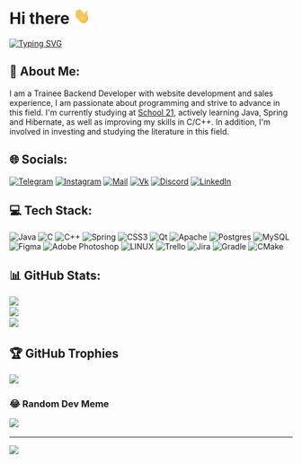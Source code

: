 # Hi there <img src="https://raw.githubusercontent.com/appinha/appinha/main/img/Hi.gif" width="30px">

<!-- ### Thanks for visiting! 😄 -->
[![Typing SVG](https://readme-typing-svg.herokuapp.com?color=%164B63FF&lines=Thanks+for+visiting!+😄)](https://git.io/typing-svg)


## 💫 About Me:

I am a Trainee Backend Developer with website development and sales experience, I am passionate about programming and strive to advance in this field. I'm currently studying at [School 21](https://21-school.ru), actively learning Java, Spring and Hibernate, as well as improving my skills in C/C++. In addition, I'm involved in investing and studying the literature in this field.

## 🌐 Socials:

[![Telegram](https://img.shields.io/badge/-Telegram-red?color=white&logo=telegram&logoColor=blue)](https://t.me/Lyub1m1y)
[![Instagram](https://img.shields.io/badge/Instagram-%23E4405F.svg?logo=Instagram&logoColor=white)](https://instagram.com/tank.leva)
[![Mail](https://img.shields.io/badge/Mail-%D14836.svg?color=red&logo=gmail&logoColor=white)](mailto:dokhoyan-leva@mail.ru)
[![Vk](https://img.shields.io/badge/-Vkontakte-blue?style=flat&logo=vk&logoColor=white)](https://vk.com/dokhoyan)
[![Discord](https://img.shields.io/badge/Discord-%237289DA.svg?logo=discord&logoColor=white)](https://discord.gg/Lyub1m1y#8321)
[![LinkedIn](https://img.shields.io/badge/LinkedIn-%230077B5.svg?logo=linkedin&logoColor=white)](https://linkedin.com/in/https://www.linkedin.com/in/leva-dokhoyan-8990b6272/)

## 💻 Tech Stack:

![Java](https://img.shields.io/badge/java-%23ED8B00.svg?style=for-the-badge&logo=java&logoColor=white) ![C](https://img.shields.io/badge/c-%2300599C.svg?style=for-the-badge&logo=c&logoColor=white) ![C++](https://img.shields.io/badge/c++-%2300599C.svg?style=for-the-badge&logo=c%2B%2B&logoColor=white) ![Spring](https://img.shields.io/badge/spring-%236DB33F.svg?style=for-the-badge&logo=spring&logoColor=white) ![CSS3](https://img.shields.io/badge/css3-%231572B6.svg?style=for-the-badge&logo=css3&logoColor=white) ![Qt](https://img.shields.io/badge/Qt-%23217346.svg?style=for-the-badge&logo=Qt&logoColor=white) ![Apache](https://img.shields.io/badge/apache-%23D42029.svg?style=for-the-badge&logo=apache&logoColor=white) ![Postgres](https://img.shields.io/badge/postgres-%23316192.svg?style=for-the-badge&logo=postgresql&logoColor=white) ![MySQL](https://img.shields.io/badge/mysql-%2300f.svg?style=for-the-badge&logo=mysql&logoColor=white) ![Figma](https://img.shields.io/badge/figma-%23F24E1E.svg?style=for-the-badge&logo=figma&logoColor=white) ![Adobe Photoshop](https://img.shields.io/badge/adobephotoshop-%2331A8FF.svg?style=for-the-badge&logo=adobephotoshop&logoColor=white) ![LINUX](https://img.shields.io/badge/Linux-FCC624?style=for-the-badge&logo=linux&logoColor=black) ![Trello](https://img.shields.io/badge/Trello-%23026AA7.svg?style=for-the-badge&logo=Trello&logoColor=white) ![Jira](https://img.shields.io/badge/jira-%230A0FFF.svg?style=for-the-badge&logo=jira&logoColor=white) ![Gradle](https://img.shields.io/badge/Gradle-02303A.svg?style=for-the-badge&logo=Gradle&logoColor=white) ![CMake](https://img.shields.io/badge/CMake-%23008FBA.svg?style=for-the-badge&logo=cmake&logoColor=white)

## 📊 GitHub Stats:

![](https://github-readme-stats.vercel.app/api?username=Lyub1m1y&theme=dark&hide_border=false&include_all_commits=false&count_private=false)<br/>
![](https://github-readme-streak-stats.herokuapp.com/?user=Lyub1m1y&theme=dark&hide_border=false)<br/>
![](https://github-readme-stats.vercel.app/api/top-langs/?username=Lyub1m1y&theme=dark&hide_border=false&include_all_commits=false&count_private=false&layout=compact)

## 🏆 GitHub Trophies

![](https://github-profile-trophy.vercel.app/?username=Lyub1m1y&theme=radical&no-frame=false&no-bg=true&margin-w=4)

### 😂 Random Dev Meme

<img src="https://rm.up.railway.app/" width="512px"/>

---

[![](https://visitcount.itsvg.in/api?id=Lyub1m1y&icon=0&color=0)](https://visitcount.itsvg.in)

<!-- Proudly created with GPRM ( https://gprm.itsvg.in ) -->
